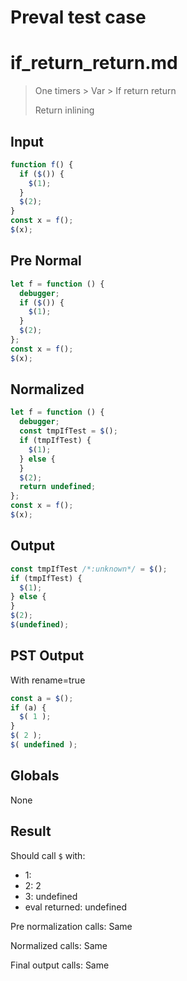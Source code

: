 # Preval test case

# if_return_return.md

> One timers > Var > If return return
>
> Return inlining

## Input

`````js filename=intro
function f() {
  if ($()) {
    $(1);
  }
  $(2);
}
const x = f();
$(x);
`````

## Pre Normal


`````js filename=intro
let f = function () {
  debugger;
  if ($()) {
    $(1);
  }
  $(2);
};
const x = f();
$(x);
`````

## Normalized


`````js filename=intro
let f = function () {
  debugger;
  const tmpIfTest = $();
  if (tmpIfTest) {
    $(1);
  } else {
  }
  $(2);
  return undefined;
};
const x = f();
$(x);
`````

## Output


`````js filename=intro
const tmpIfTest /*:unknown*/ = $();
if (tmpIfTest) {
  $(1);
} else {
}
$(2);
$(undefined);
`````

## PST Output

With rename=true

`````js filename=intro
const a = $();
if (a) {
  $( 1 );
}
$( 2 );
$( undefined );
`````

## Globals

None

## Result

Should call `$` with:
 - 1: 
 - 2: 2
 - 3: undefined
 - eval returned: undefined

Pre normalization calls: Same

Normalized calls: Same

Final output calls: Same
